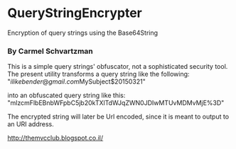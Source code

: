 # QueryStringEncrypter
Encryption of query strings using the Base64String 
### By Carmel Schvartzman

This is a simple query strings' obfuscator, not a sophisticated security tool.
The present utility transforms a query string like the following:
"$ilikebender@gmail.com$MySubject$20150321"

into an obfuscated query string like this:
"mlzcmFlbEBnbWFpbC5jb20kTXlTdWJqZWN0JDIwMTUvMDMvMjE%3D"

The encrypted string will later be Url encoded, since it is meant to output to an URI address.


http://themvcclub.blogspot.co.il/
